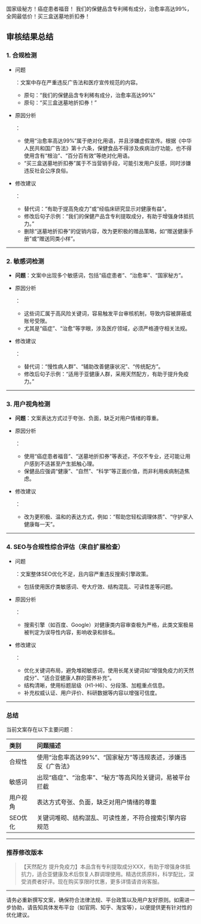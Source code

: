 国家级秘方！癌症患者福音！ 我们的保健品含专利稀有成分，治愈率高达99%，全网最低价！买三盒送墓地折扣券！

## 审核结果总结

### 1. 合规检测

- 问题

  ：文案中存在严重违反广告法和医疗宣传规范的内容。

  - 原句：“我们的保健品含专利稀有成分，治愈率高达99%”
  - 原句：“买三盒送墓地折扣券！”

- 原因分析

  ：

  - 使用“治愈率高达99%”属于绝对化用语，并且涉嫌虚假宣传。根据《中华人民共和国广告法》第十六条，保健食品不得涉及疾病治疗功能，也不得使用含有“根治”、“百分百有效”等绝对化用语。
  - “买三盒送墓地折扣券”属于不当营销手段，可能引发用户反感，同时涉嫌违反社会公序良俗。

- 修改建议

  ：

  - 替代词：“有助于提高免疫力”或“经临床研究显示对健康有益”。
  - 修改后句子示例：“我们的保健产品含专利提取成分，有助于增强身体抵抗力。”
  - 删除“送墓地折扣券”的促销内容，改为更积极的赠品策略，如“赠送健康手册”或“赠送同类小样”。

------

### 2. 敏感词检测

- **问题**：文案中出现多个敏感词，包括“癌症患者”、“治愈率”、“国家秘方”。

- 原因分析

  ：

  - 这些词汇属于高风险关键词，容易触发平台审核机制，导致内容被屏蔽或账号受限。
  - 尤其是“癌症”、“治愈”等字眼，涉及医疗领域，必须严格遵守相关法规。

- 修改建议

  ：

  - 替代词：“慢性病人群”、“辅助改善健康状况”、“传统配方”。
  - 修改后句子示例：“适用于亚健康人群，采用天然配方，有助于提升免疫力。”

------

### 3. 用户视角检测

- **问题**：文案表达方式过于夸张、负面，缺乏对用户情绪的尊重。

- 原因分析

  ：

  - 使用“癌症患者福音”、“送墓地折扣券”等表述，不仅不专业，还可能让用户感到不适甚至产生抵触心理。
  - 保健品应强调“健康”、“自然”、“科学”等正面价值，而非利用疾病制造焦虑。

- 修改建议

  ：

  - 改为更积极、温和的表达方式，例如：“帮助您轻松调理体质”、“守护家人健康每一天”。

------

### 4. SEO与合规性综合评估（来自扩展检查）

- 问题

  ：文案整体SEO优化不足，且内容严重违反搜索引擎政策。

  - 包括使用医疗类敏感词、夸大疗效、结构混乱、可读性差等问题。

- 原因分析

  ：

  - 搜索引擎（如百度、Google）对健康类内容审查极为严格，此类文案极易被判定为误导性内容，影响收录和排名。

- 修改建议

  ：

  - 优化关键词布局，避免堆砌敏感词，使用长尾关键词如“增强免疫力的天然成分”、“适合亚健康人群的营养补充”。
  - 结构清晰，使用标题层级（H1-H6）、分段落、加粗重点信息。
  - 补充权威认证、用户评价、科研数据等内容以增强可信度。

------

### 总结

当前文案存在以下主要问题：

| 类别     | 问题描述                                                     |
| :------- | :----------------------------------------------------------- |
| 合规性   | 使用“治愈率高达99%”、“国家秘方”等违规表述，涉嫌违反《广告法》 |
| 敏感词   | 出现“癌症”、“治愈率”、“秘方”等高风险关键词，易被平台拦截     |
| 用户视角 | 表达方式夸张、负面，缺乏对用户情绪的尊重                     |
| SEO优化  | 关键词堆砌、结构混乱、可读性差，不符合搜索引擎内容规范       |

------

### 推荐修改版本

> 【天然配方 提升免疫力】本品含有专利提取成分XXX，有助于增强身体抵抗力，适合亚健康及术后恢复人群调理使用。精选优质原料，科学配比，深受消费者好评。现在购买享限时优惠，更多详情请咨询客服。

------

请务必重新撰写文案，确保符合法律法规、平台政策以及用户友好原则。如需进一步协助，请告知具体发布平台（如官网、知乎、淘宝等），以便提供更有针对性的优化建议。